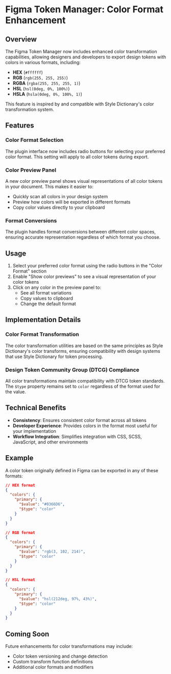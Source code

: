 # Figma Token Manager: Color Format Enhancement

## Overview

The Figma Token Manager now includes enhanced color transformation capabilities, allowing designers and developers to export design tokens with colors in various formats, including:

- **HEX** (`#ffffff`)
- **RGB** (`rgb(255, 255, 255)`)
- **RGBA** (`rgba(255, 255, 255, 1)`)
- **HSL** (`hsl(0deg, 0%, 100%)`)
- **HSLA** (`hsla(0deg, 0%, 100%, 1)`)

This feature is inspired by and compatible with Style Dictionary's color transformation system.

## Features

### Color Format Selection

The plugin interface now includes radio buttons for selecting your preferred color format. This setting will apply to all color tokens during export.

### Color Preview Panel

A new color preview panel shows visual representations of all color tokens in your document. This makes it easier to:

- Quickly scan all colors in your design system
- Preview how colors will be exported in different formats
- Copy color values directly to your clipboard

### Format Conversions

The plugin handles format conversions between different color spaces, ensuring accurate representation regardless of which format you choose.

## Usage

1. Select your preferred color format using the radio buttons in the "Color Format" section
2. Enable "Show color previews" to see a visual representation of your color tokens
3. Click on any color in the preview panel to:
   - See all format variations
   - Copy values to clipboard
   - Change the default format

## Implementation Details

### Color Format Transformation

The color transformation utilities are based on the same principles as Style Dictionary's color transforms, ensuring compatibility with design systems that use Style Dictionary for token processing.

### Design Token Community Group (DTCG) Compliance

All color transformations maintain compatibility with DTCG token standards. The `$type` property remains set to `color` regardless of the format used for the value.

## Technical Benefits

- **Consistency**: Ensures consistent color format across all tokens
- **Developer Experience**: Provides colors in the format most useful for your implementation
- **Workflow Integration**: Simplifies integration with CSS, SCSS, JavaScript, and other environments

## Example

A color token originally defined in Figma can be exported in any of these formats:

```json
// HEX format
{
  "colors": {
    "primary": {
      "$value": "#0366D6",
      "$type": "color"
    }
  }
}

// RGB format
{
  "colors": {
    "primary": {
      "$value": "rgb(3, 102, 214)",
      "$type": "color"
    }
  }
}

// HSL format
{
  "colors": {
    "primary": {
      "$value": "hsl(212deg, 97%, 43%)",
      "$type": "color"
    }
  }
}
```

## Coming Soon

Future enhancements for color transformations may include:
- Color token versioning and change detection
- Custom transform function definitions
- Additional color formats and modifiers